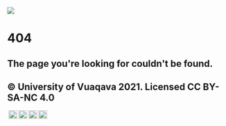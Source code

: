 <html lang="en">
  <head>
    <title>VNRL - 404</title>
    <link rel="stylesheet" href="https://vnrl.github.io/style/style.css">
    <meta name="viewport" content="width=device-width, initial-scale=1">
  </head>
  <body>  
    <img class="header" src="https://vnrl.github.io/vnrlbanner.svg">
    <div class="content">
      <h1>404</h1>
      <h2>The page you're looking for couldn't be found.</h2>
    </div>
    <div class="content">
      <h2> © University of Vuaqava 2021. Licensed CC BY-SA-NC 4.0 </h2>
      <p><img style="height:20px!important;margin-left:3px;vertical-align:text-bottom;" src="https://mirrors.creativecommons.org/presskit/icons/cc.svg?ref=chooser-v1"><img style="height:20px!important;margin-left:3px;vertical-align:text-bottom;" src="https://mirrors.creativecommons.org/presskit/icons/by.svg?ref=chooser-v1"><img style="height:20px!important;margin-left:3px;vertical-align:text-bottom;" src="https://mirrors.creativecommons.org/presskit/icons/nc.svg?ref=chooser-v1"><img style="height:20px!important;margin-left:3px;vertical-align:text-bottom;" src="https://mirrors.creativecommons.org/presskit/icons/sa.svg?ref=chooser-v1"></p>
  </div>
  </body>
<html>
